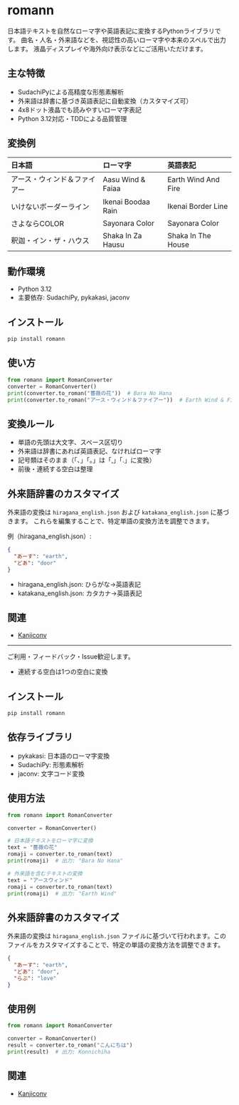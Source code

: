 # romann

日本語テキストを自然なローマ字や英語表記に変換するPythonライブラリです。
曲名・人名・外来語などを、視認性の高いローマ字や本来のスペルで出力します。
液晶ディスプレイや海外向け表示などにご活用いただけます。

## 主な特徴

- SudachiPyによる高精度な形態素解析
- 外来語は辞書に基づき英語表記に自動変換（カスタマイズ可）
- 4x8ドット液晶でも読みやすいローマ字表記
- Python 3.12対応・TDDによる品質管理

## 変換例

| 日本語 | ローマ字 | 英語表記 |
|:--|:--|:--|
| アース・ウィンド＆ファイアー | Aasu Wind & Faiaa | Earth Wind And Fire |
| いけないボーダーライン | Ikenai Boodaa Rain | Ikenai Border Line |
| さよならCOLOR | Sayonara Color | Sayonara Color |
| 釈迦・イン・ザ・ハウス | Shaka In Za Hausu | Shaka In The House |

## 動作環境

- Python 3.12
- 主要依存: SudachiPy, pykakasi, jaconv

## インストール

```bash
pip install romann
```

## 使い方

```python
from romann import RomanConverter
converter = RomanConverter()
print(converter.to_roman("薔薇の花"))  # Bara No Hana
print(converter.to_roman("アース・ウィンド＆ファイアー"))  # Earth Wind & Fire
```

## 変換ルール

- 単語の先頭は大文字、スペース区切り
- 外来語は辞書にあれば英語表記、なければローマ字
- 記号類はそのまま（「、」「。」は「,」「.」に変換）
- 前後・連続する空白は整理

## 外来語辞書のカスタマイズ

外来語の変換は `hiragana_english.json` および `katakana_english.json` に基づきます。
これらを編集することで、特定単語の変換方法を調整できます。

例（hiragana_english.json）:
```json
{
  "あーす": "earth",
  "どあ": "door"
}
```
- hiragana_english.json: ひらがな→英語表記
- katakana_english.json: カタカナ→英語表記

## 関連

- [Kanjiconv](https://zenn.dev/sea_turt1e/articles/e7dc022231a86c)

---

ご利用・フィードバック・Issue歓迎します。
- 連続する空白は1つの空白に変換

## インストール

```bash
pip install romann
```

## 依存ライブラリ

- pykakasi: 日本語のローマ字変換
- SudachiPy: 形態素解析
- jaconv: 文字コード変換

## 使用方法

```python
from romann import RomanConverter

converter = RomanConverter()

# 日本語テキストをローマ字に変換
text = "薔薇の花"
romaji = converter.to_roman(text)
print(romaji)  # 出力: "Bara No Hana"

# 外来語を含むテキストの変換
text = "アースウィンド"
romaji = converter.to_roman(text)
print(romaji)  # 出力: "Earth Wind"
```

## 外来語辞書のカスタマイズ

外来語の変換は `hiragana_english.json` ファイルに基づいて行われます。このファイルをカスタマイズすることで、特定の単語の変換方法を調整できます。

```json
{
  "あーす": "earth",
  "どあ": "door",
  "らぶ": "love"
}
```

## 使用例

```python
from romann import RomanConverter

converter = RomanConverter()
result = converter.to_roman("こんにちは")
print(result)  # 出力: Konnichiha
```

## 関連

* [Kanjiconv](https://zenn.dev/sea_turt1e/articles/e7dc022231a86c)

